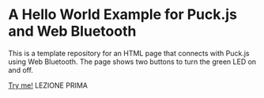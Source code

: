 # A Hello World Example for Puck.js and Web Bluetooth
This is a template repository for an HTML page that connects with Puck.js using Web Bluetooth.
The page shows two buttons to turn the green LED on and off.

[Try me!](https://SKYKKY.github.io/1-PROVA/page.html)
LEZIONE PRIMA